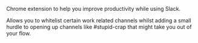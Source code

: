 Chrome extension to help you improve productivity while using Slack.

Allows you to whitelist certain work related channels whilst adding
a small hurdle to opening up channels like #stupid-crap that might
take you out of your flow.